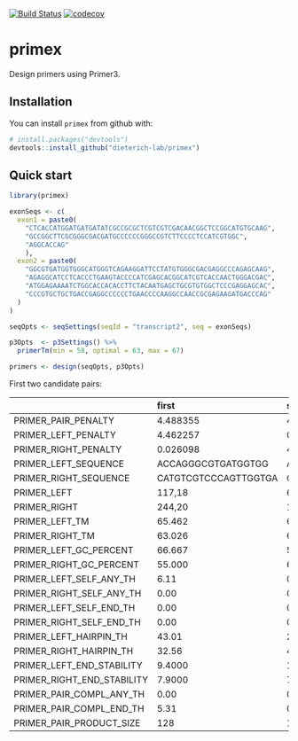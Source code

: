 
<!-- README.md is generated from README.Rmd. Please edit that file -->
[![Build Status](https://travis-ci.org/dieterich-lab/primex.svg?branch=master)](https://travis-ci.org/dieterich-lab/primex) [![codecov](https://codecov.io/gh/dieterich-lab/primex/branch/master/graph/badge.svg)](https://codecov.io/gh/dieterich-lab/primex/)

primex
======

Design primers using Primer3.

Installation
------------

You can install `primex` from github with:

``` r
# install.packages("devtools")
devtools::install_github("dieterich-lab/primex")
```

Quick start
-----------

``` r
library(primex)

exonSeqs <- c(
  exon1 = paste0(
    "CTCACCATGGATGATGATATCGCCGCGCTCGTCGTCGACAACGGCTCCGGCATGTGCAAG",
    "GCCGGCTTCGCGGGCGACGATGCCCCCCGGGCCGTCTTCCCCTCCATCGTGGC",
    "AGGCACCAG"
    ), 
  exon2 = paste0(
    "GGCGTGATGGTGGGCATGGGTCAGAAGGATTCCTATGTGGGCGACGAGGCCCAGAGCAAG",
    "AGAGGCATCCTCACCCTGAAGTACCCCATCGAGCACGGCATCGTCACCAACTGGGACGAC",
    "ATGGAGAAAATCTGGCACCACACCTTCTACAATGAGCTGCGTGTGGCTCCCGAGGAGCAC",
    "CCCGTGCTGCTGACCGAGGCCCCCCTGAACCCCAAGGCCAACCGCGAGAAGATGACCCAG"
  )
)

seqOpts <- seqSettings(seqId = "transcript2", seq = exonSeqs) 

p3Opts  <- p3Settings() %>%  
  primerTm(min = 58, optimal = 63, max = 67)

primers <- design(seqOpts, p3Opts)
```

First two candidate pairs:

|                               | first                | second               |
|-------------------------------|:---------------------|:---------------------|
| PRIMER\_PAIR\_PENALTY         | 4.488355             | 4.494866             |
| PRIMER\_LEFT\_PENALTY         | 4.462257             | 0.032609             |
| PRIMER\_RIGHT\_PENALTY        | 0.026098             | 4.462257             |
| PRIMER\_LEFT\_SEQUENCE        | ACCAGGGCGTGATGGTGG   | ATGGATGATGATATCGCCGC |
| PRIMER\_RIGHT\_SEQUENCE       | CATGTCGTCCCAGTTGGTGA | CCACCATCACGCCCTGGT   |
| PRIMER\_LEFT                  | 117,18               | 6,20                 |
| PRIMER\_RIGHT                 | 244,20               | 134,18               |
| PRIMER\_LEFT\_TM              | 65.462               | 63.033               |
| PRIMER\_RIGHT\_TM             | 63.026               | 65.462               |
| PRIMER\_LEFT\_GC\_PERCENT     | 66.667               | 50.000               |
| PRIMER\_RIGHT\_GC\_PERCENT    | 55.000               | 66.667               |
| PRIMER\_LEFT\_SELF\_ANY\_TH   | 6.11                 | 0.00                 |
| PRIMER\_RIGHT\_SELF\_ANY\_TH  | 0.00                 | 0.00                 |
| PRIMER\_LEFT\_SELF\_END\_TH   | 0.00                 | 0.00                 |
| PRIMER\_RIGHT\_SELF\_END\_TH  | 0.00                 | 0.00                 |
| PRIMER\_LEFT\_HAIRPIN\_TH     | 43.01                | 27.69                |
| PRIMER\_RIGHT\_HAIRPIN\_TH    | 32.56                | 43.06                |
| PRIMER\_LEFT\_END\_STABILITY  | 9.4000               | 12.9000              |
| PRIMER\_RIGHT\_END\_STABILITY | 7.9000               | 7.9000               |
| PRIMER\_PAIR\_COMPL\_ANY\_TH  | 0.00                 | 0.62                 |
| PRIMER\_PAIR\_COMPL\_END\_TH  | 5.31                 | 0.00                 |
| PRIMER\_PAIR\_PRODUCT\_SIZE   | 128                  | 129                  |
